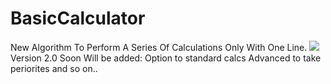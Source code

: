# BasicCalculator
New Algorithm To Perform A Series Of Calculations Only With One Line.
<img src="https://i.ibb.co/SwK0Pnt/Preview.png">
Version 2.0 Soon 
Will be added:
Option to standard calcs
Advanced to take periorites and so on..
